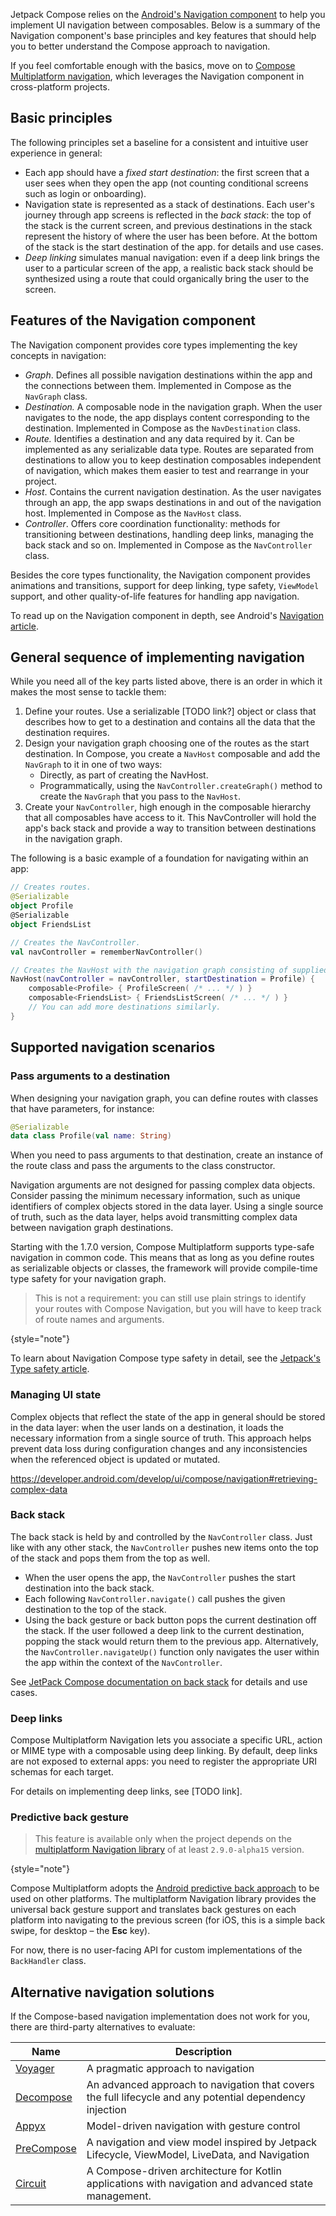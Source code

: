 [//]: # (title: Navigation in Compose)

Jetpack Compose relies on the [Android's Navigation component](https://developer.android.com/guide/navigation) 
to help you implement UI navigation between composables.
Below is a summary of the Navigation component's base principles and key features that should help you to better understand
the Compose approach to navigation.

If you feel comfortable enough with the basics, move on to [Compose Multiplatform navigation](compose-navigation-routing.md),
which leverages the Navigation component in cross-platform projects.

## Basic principles

The following principles set a baseline for a consistent and intuitive user experience in general:

* Each app should have a _fixed start destination_: the first screen that a user sees when they open the app
    (not counting conditional screens such as login or onboarding).
* Navigation state is represented as a stack of destinations.
    Each user's journey through app screens is reflected in the _back stack_: the top of the stack is the current screen,
    and previous destinations in the stack represent the history of where the user has been before.
    At the bottom of the stack is the start destination of the app.
    for details and use cases.
* _Deep linking_ simulates manual navigation: even if a deep link brings the user to a particular screen of the app,
    a realistic back stack should be synthesized using a route that could organically bring the user to the screen. 

## Features of the Navigation component

The Navigation component provides core types implementing the key concepts in navigation:

* _Graph_. Defines all possible navigation destinations within the app and the connections between them.
    Implemented in Compose as the `NavGraph` class.
* _Destination._ A composable node in the navigation graph.
    When the user navigates to the node, the app displays content corresponding to the destination.
    Implemented in Compose as the `NavDestination` class.
* _Route._ Identifies a destination and any data required by it. Can be implemented as any serializable data type.
    Routes are separated from destinations to allow you to keep destination composables independent of navigation,
    which makes them easier to test and rearrange in your project.
* _Host_. Contains the current navigation destination. As the user navigates through an app, the app swaps destinations
  in and out of the navigation host. Implemented in Compose as the `NavHost` class.
* _Controller_. Offers core coordination functionality: methods for transitioning between destinations,
    handling deep links, managing the back stack and so on. Implemented in Compose as the `NavController` class.

Besides the core types functionality, the Navigation component provides animations and transitions, support for deep linking,
type safety, `ViewModel` support, and other quality-of-life features for handling app navigation.

To read up on the Navigation component in depth, see Android's [Navigation article](https://developer.android.com/guide/navigation).

## General sequence of implementing navigation

While you need all of the key parts listed above,
there is an order in which it makes the most sense to tackle them:

1. Define your routes. Use a serializable [TODO link?] object or class that describes how to get to a destination and contains all the data
    that the destination requires.
2. Design your navigation graph choosing one of the routes as the start destination.
    In Compose, you create a `NavHost` composable and add the `NavGraph` to it in one of two ways:
    * Directly, as part of creating the NavHost.
    * Programmatically, using the `NavController.createGraph()` method to create the `NavGraph` that you pass to the `NavHost`.
3. Create your `NavController`, high enough in the composable hierarchy that all composables have access to it.
    This NavController will hold the app's back stack and provide a way to transition between destinations in the navigation graph.

The following is a basic example of a foundation for navigating within an app:

```kotlin
// Creates routes.
@Serializable
object Profile
@Serializable
object FriendsList

// Creates the NavController.
val navController = rememberNavController()

// Creates the NavHost with the navigation graph consisting of supplied destinations.
NavHost(navController = navController, startDestination = Profile) {
    composable<Profile> { ProfileScreen( /* ... */ ) }
    composable<FriendsList> { FriendsListScreen( /* ... */ ) }
    // You can add more destinations similarly.
}
```

## Supported navigation scenarios

### Pass arguments to a destination

When designing your navigation graph, you can define routes with classes that have parameters, for instance:

```kotlin
@Serializable
data class Profile(val name: String)
```

When you need to pass arguments to that destination, create an instance of the route class and pass the arguments
to the class constructor.

Navigation arguments are not designed for passing complex data objects.
Consider passing the minimum necessary information, such as unique identifiers of complex objects stored in the data layer.
Using a single source of truth, such as the data layer, helps avoid transmitting complex data between navigation graph destinations.

Starting with the 1.7.0 version, Compose Multiplatform supports type-safe navigation in common code.
This means that as long as you define routes as serializable objects or classes,
the framework will provide compile-time type safety for your navigation graph.

> This is not a requirement: you can still use plain strings to identify your routes
> with Compose Navigation, but you will have to keep track of route names and arguments.
>
{style="note"}

To learn about Navigation Compose type safety in detail, see the [Jetpack's Type safety article](https://developer.android.com/guide/navigation/design/type-safety).

### Managing UI state

Complex objects that reflect the state of the app in general should be stored in the data layer:
when the user lands on a destination, it loads the necessary information from a single source of truth.
This approach helps prevent data loss during configuration changes and any inconsistencies
when the referenced object is updated or mutated.

https://developer.android.com/develop/ui/compose/navigation#retrieving-complex-data

### Back stack

The back stack is held by and controlled by the `NavController` class.
Just like with any other stack, the `NavController` pushes new items onto the top of the stack and pops them from the top
as well.

* When the user opens the app, the `NavController` pushes the start destination into the back stack.
* Each following `NavController.navigate()` call pushes the given destination to the top of the stack.
* Using the back gesture or back button pops the current destination off the stack.
    If the user followed a deep link to the current destination, popping the stack would return them to the previous app.
    Alternatively, the `NavController.navigateUp()` function only navigates the user within the app within the context
    of the `NavController`.

See [JetPack Compose documentation on back stack](https://developer.android.com/guide/navigation/backstack) for details
and use cases.

### Deep links
<primary-label ref="EAP"/>

Compose Multiplatform Navigation lets you associate a specific URL, action or MIME type with a composable using deep linking.
By default, deep links are not exposed to external apps: you need to register the appropriate URI schemas for each
target.

For details on implementing deep links, see [TODO link].

### Predictive back gesture
<primary-label ref="EAP"/>

> This feature is available only when the project depends on the [multiplatform Navigation library](compose-navigation-routing.md)
> of at least `2.9.0-alpha15` version.
>
{style="note"}

Compose Multiplatform adopts the [Android predictive back approach](https://developer.android.com/guide/navigation/custom-back/predictive-back-gesture)
to be used on other platforms.
The multiplatform Navigation library provides the universal back gesture support
and translates back gestures on each platform into navigating to the previous screen
(for iOS, this is a simple back swipe, for desktop – the **Esc** key).

For now, there is no user-facing API for custom implementations of the `BackHandler` class.

## Alternative navigation solutions

If the Compose-based navigation implementation does not work for you,
there are third-party alternatives to evaluate:

| Name                                                | Description                                                                                                                                                     |
|-----------------------------------------------------|-----------------------------------------------------------------------------------------------------------------------------------------------------------------|
| [Voyager](https://voyager.adriel.cafe)              | A pragmatic approach to navigation                                                                                                                              |
| [Decompose](https://arkivanov.github.io/Decompose/) | An advanced approach to navigation that covers the full lifecycle and any potential dependency injection                                                        |
| [Appyx](https://bumble-tech.github.io/appyx/)       | Model-driven navigation with gesture control                                                                                                                    |
| [PreCompose](https://tlaster.github.io/PreCompose/) | A navigation and view model inspired by Jetpack Lifecycle, ViewModel, LiveData, and Navigation                                                                  |
| [Circuit](https://slackhq.github.io/circuit/)       | A Compose-driven architecture for Kotlin applications with navigation and advanced state management.                                                            |
